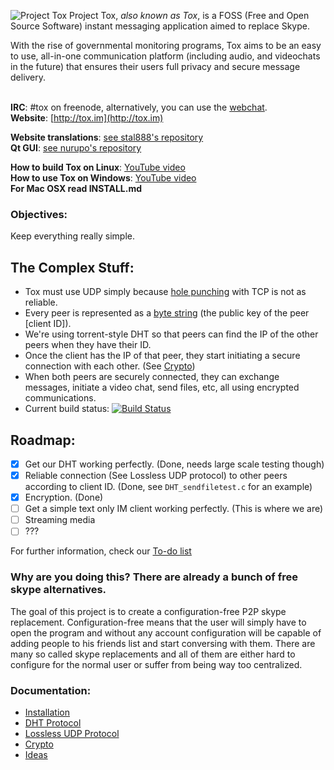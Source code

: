 ![Project Tox](https://rbt.asia/boards/g/img/0352/79/1373823047559.png "Project Tox")
Project Tox, _also known as Tox_, is a FOSS (Free and Open Source Software) instant messaging application aimed to replace Skype.<br />

With the rise of governmental monitoring programs, Tox aims to be an easy to use, all-in-one communication platform (including audio, and videochats in the future) that ensures their users full privacy and secure message delivery.<br /> <br />



**IRC**: #tox on freenode, alternatively, you can use the [webchat](http://webchat.freenode.net/?channels=#tox).<br />
**Website**: [http://tox.im](http://tox.im)

**Website translations**: [see stal888's repository](https://github.com/stal888/ProjectTox-Website)<br/>
**Qt GUI**: [see nurupo's repository](https://github.com/nurupo/ProjectTox-Qt-GUI)

**How to build Tox on Linux**: [YouTube video](http://www.youtube.com/watch?v=M4WXE4VKmyg)<br />
**How to use Tox on Windows**: [YouTube video](http://www.youtube.com/watch?v=qg_j_sDb6WQ)<br />
**For Mac OSX read INSTALL.md**

### Objectives:

Keep everything really simple.

## The Complex Stuff:
+ Tox must use UDP simply because [hole punching](http://en.wikipedia.org/wiki/UDP_hole_punching) with TCP is not as reliable.
+ Every peer is represented as a [byte string](https://en.wikipedia.org/wiki/String_(computer_science)) (the public key of the peer [client ID]).
+ We're using torrent-style DHT so that peers can find the IP of the other peers when they have their ID.
+ Once the client has the IP of that peer, they start initiating a secure connection with each other. (See [Crypto](https://github.com/irungentoo/ProjectTox-Core/wiki/Crypto))
+ When both peers are securely connected, they can exchange messages, initiate a video chat, send files, etc, all using encrypted communications.
+ Current build status: [![Build Status](https://travis-ci.org/irungentoo/ProjectTox-Core.png?branch=master)](https://travis-ci.org/irungentoo/ProjectTox-Core)

## Roadmap:
+ [x] Get our DHT working perfectly. (Done, needs large scale testing though)
+ [x] Reliable connection (See Lossless UDP protocol) to other peers according to client ID. (Done, see `DHT_sendfiletest.c` for an example)
+ [x] Encryption. (Done)
+ [  ] Get a simple text only IM client working perfectly. (This is where we are)
+ [  ] Streaming media
+ [  ] ???

For further information, check our [To-do list](https://github.com/irungentoo/ProjectTox-Core/wiki/TODO)

### Why are you doing this? There are already a bunch of free skype alternatives.
The goal of this project is to create a configuration-free P2P skype 
replacement. Configuration-free means that the user will simply have to open the program and 
without any account configuration will be capable of adding people to his 
friends list and start conversing with them. There are many so called skype replacements and all of them are either hard to 
configure for the normal user or suffer from being way too centralized.

### Documentation:

+ [Installation](/INSTALL.md)
+ [DHT Protocol](https://github.com/irungentoo/ProjectTox-Core/wiki/DHT)<br />
+ [Lossless UDP Protocol](https://github.com/irungentoo/ProjectTox-Core/wiki/Lossless-UDP)<br />
+ [Crypto](https://github.com/irungentoo/ProjectTox-Core/wiki/Crypto)<br />
+ [Ideas](https://github.com/irungentoo/ProjectTox-Core/wiki/Ideas)

